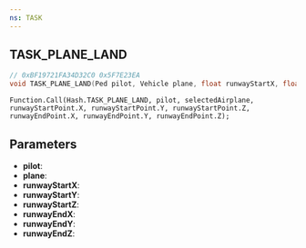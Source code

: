 ```yaml
---
ns: TASK
---
```

## TASK_PLANE_LAND

```c
// 0xBF19721FA34D32C0 0x5F7E23EA
void TASK_PLANE_LAND(Ped pilot, Vehicle plane, float runwayStartX, float runwayStartY, float runwayStartZ, float runwayEndX, float runwayEndY, float runwayEndZ);
```

```
Function.Call(Hash.TASK_PLANE_LAND, pilot, selectedAirplane, runwayStartPoint.X, runwayStartPoint.Y, runwayStartPoint.Z, runwayEndPoint.X, runwayEndPoint.Y, runwayEndPoint.Z);  
```

## Parameters
* **pilot**: 
* **plane**: 
* **runwayStartX**: 
* **runwayStartY**: 
* **runwayStartZ**: 
* **runwayEndX**: 
* **runwayEndY**: 
* **runwayEndZ**: 

